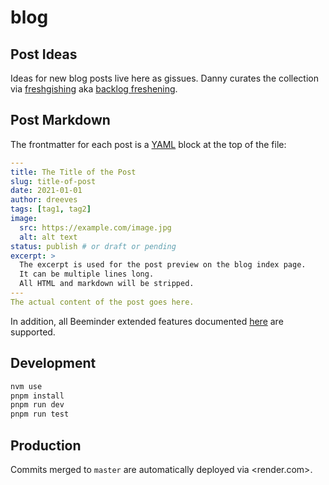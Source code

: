 # blog

## Post Ideas

Ideas for new blog posts live here as gissues.
Danny curates the collection via
[freshgishing][3]
aka
[backlog freshening][4].

## Post Markdown

The frontmatter for each post is a [YAML][1] block at the top of the file:

```yaml
---
title: The Title of the Post
slug: title-of-post
date: 2021-01-01
author: dreeves
tags: [tag1, tag2]
image:
  src: https://example.com/image.jpg
  alt: alt text
status: publish # or draft or pending
excerpt: >
  The excerpt is used for the post preview on the blog index page.
  It can be multiple lines long.
  All HTML and markdown will be stripped.
---
The actual content of the post goes here.
```

In addition, all Beeminder extended features documented [here][2] are supported.

## Development

```bash
nvm use
pnpm install
pnpm run dev
pnpm run test
```

## Production

Commits merged to `master` are automatically deployed via <render.com>.

[1]: https://quickref.me/yaml
[2]: http://expost.padm.us/
[3]: https://www.beeminder.com/d/freshblog "Danny's Beeminder goal for curating the collection of blog post drafts and notes"
[4]: https://blog.beeminder.com/freshen/ "Nerd version; see also the sequel post"
